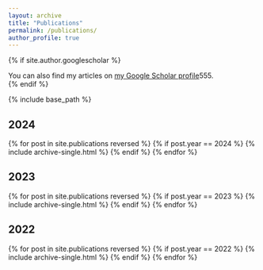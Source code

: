 ```yaml
---
layout: archive
title: "Publications"
permalink: /publications/
author_profile: true
---
```


{% if site.author.googlescholar %}
  <div class="wordwrap">You can also find my articles on <a href="{{site.author.googlescholar}}">my Google Scholar profile</a>555.</div>
{% endif %}

{% include base_path %}

## 2024

{% for post in site.publications reversed %}
  {% if post.year == 2024 %}
    {% include archive-single.html %}
  {% endif %}
{% endfor %}


## 2023

{% for post in site.publications reversed %}
  {% if post.year == 2023 %}
    {% include archive-single.html %}
  {% endif %}
{% endfor %}



## 2022

{% for post in site.publications reversed %}
  {% if post.year == 2022 %}
    {% include archive-single.html %}
  {% endif %}
{% endfor %}
